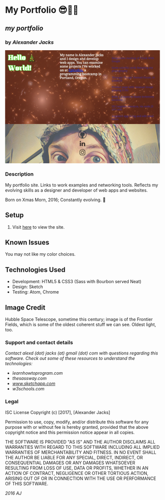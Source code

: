 
# My Portfolio :sunglasses::high_brightness::id:
## _my portfolio_
### by _Alexander Jacks_

![screenshot](/img/screenshot.png)
### Description
My portfolio site. Links to work examples and networking tools. Reflects my evolving skills as a designer and developer of web apps and websites.

Born on Xmas Morn, 2016; Constantly evolving.
:christmas_tree:

## Setup
1. Visit [here](https://alexanderjacks.github.io/portfolio/) to view the site.

## Known Issues
You may not like my color choices.

## Technologies Used
- Development: HTML5 & CSS3 (Sass with Bourbon served Neat)
- Design: Sketch
- Testing: Atom, Chrome

## Image Credit
Hubble Space Telescope, sometime this century; image is of the Frontier Fields, which is some of the oldest coherent stuff we can see. Oldest light, too.

### Support and contact details
_Contact alexd (dot) jacks (at) gmail (dot) com with questions regarding this software.
Check out some of these resources to understand the technologies:_
- _learnhowtoprogram.com_
- _thesassway.com_
- _www.sketchapp.com_
- _w3schools.com_

### Legal
ISC License
Copyright (c) [2017], [Alexander Jacks]

Permission to use, copy, modify, and/or distribute this software for any purpose with or without fee is hereby granted, provided that the above copyright notice and this permission notice appear in all copies.

THE SOFTWARE IS PROVIDED "AS IS" AND THE AUTHOR DISCLAIMS ALL WARRANTIES WITH REGARD TO THIS SOFTWARE INCLUDING ALL IMPLIED WARRANTIES OF MERCHANTABILITY AND FITNESS. IN NO EVENT SHALL THE AUTHOR BE LIABLE FOR ANY SPECIAL, DIRECT, INDIRECT, OR CONSEQUENTIAL DAMAGES OR ANY DAMAGES WHATSOEVER RESULTING FROM LOSS OF USE, DATA OR PROFITS, WHETHER IN AN ACTION OF CONTRACT, NEGLIGENCE OR OTHER TORTIOUS ACTION, ARISING OUT OF OR IN CONNECTION WITH THE USE OR PERFORMANCE OF THIS SOFTWARE.

*2016 AJ*
